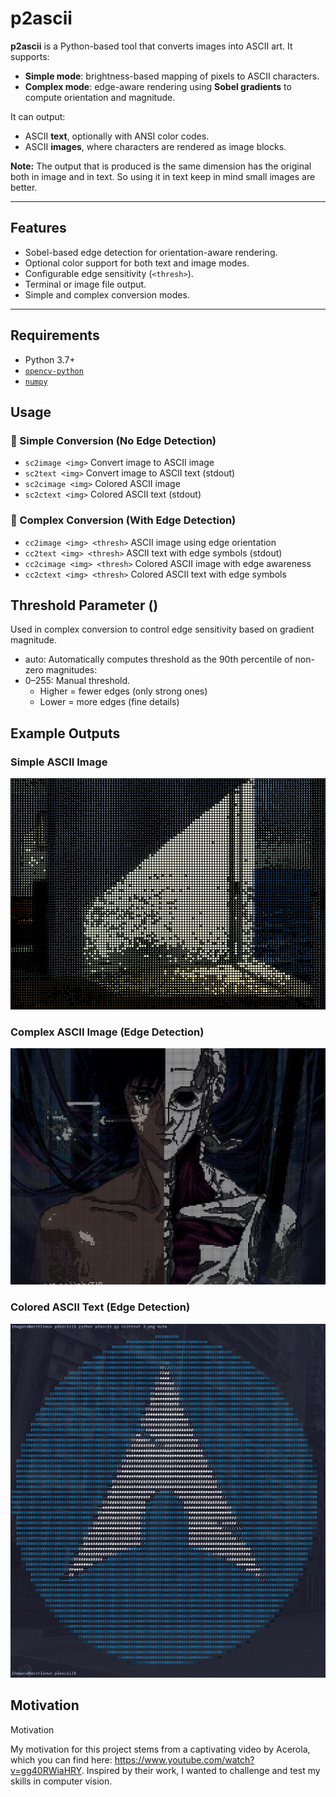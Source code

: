 # p2ascii

**p2ascii** is a Python-based tool that converts images into ASCII art. It supports:

- **Simple mode**: brightness-based mapping of pixels to ASCII characters.
- **Complex mode**: edge-aware rendering using **Sobel gradients** to compute orientation and magnitude.

It can output:
- ASCII **text**, optionally with ANSI color codes.
- ASCII **images**, where characters are rendered as image blocks.

**Note:** The output that is produced is the same dimension has the original both in image and in text. So using it in text keep in mind small images are better. 

---

## Features

- Sobel-based edge detection for orientation-aware rendering.
- Optional color support for both text and image modes.
- Configurable edge sensitivity (`<thresh>`).
- Terminal or image file output.
- Simple and complex conversion modes.

---

## Requirements

- Python 3.7+
- [`opencv-python`](https://pypi.org/project/opencv-python/)
- [`numpy`](https://pypi.org/project/numpy/)

## Usage

### 🔹 Simple Conversion (No Edge Detection)

  - `sc2image <img>`         Convert image to ASCII image
  - `sc2text <img>`          Convert image to ASCII text (stdout)
  - `sc2cimage <img>`        Colored ASCII image
  - `sc2ctext <img>`         Colored ASCII text (stdout)

### 🔸 Complex Conversion (With Edge Detection)

  - `cc2image <img> <thresh>`     ASCII image using edge orientation
  - `cc2text <img> <thresh>`      ASCII text with edge symbols (stdout)
  - `cc2cimage <img> <thresh>`    Colored ASCII image with edge awareness
  - `cc2ctext <img> <thresh>`     Colored ASCII text with edge symbols

## Threshold Parameter (<thresh>)

Used in complex conversion to control edge sensitivity based on gradient magnitude.
  - auto: Automatically computes threshold as the 90th percentile of non-zero magnitudes:
  - 0–255: Manual threshold.
    - Higher = fewer edges (only strong ones)
    - Lower = more edges (fine details)
   
## Example Outputs

### Simple ASCII Image
![Simple ASCII Image](Examples/Example2.png)

### Complex ASCII Image (Edge Detection)
![Complex ASCII Edge](Examples/Example1.png)

### Colored ASCII Text (Edge Detection)
![Colored ASCII Text](Examples/Example3.png)

## Motivation 

Motivation

My motivation for this project stems from a captivating video by Acerola, which you can find here: https://www.youtube.com/watch?v=gg40RWiaHRY. Inspired by their work, I wanted to challenge and test my skills in computer vision.
